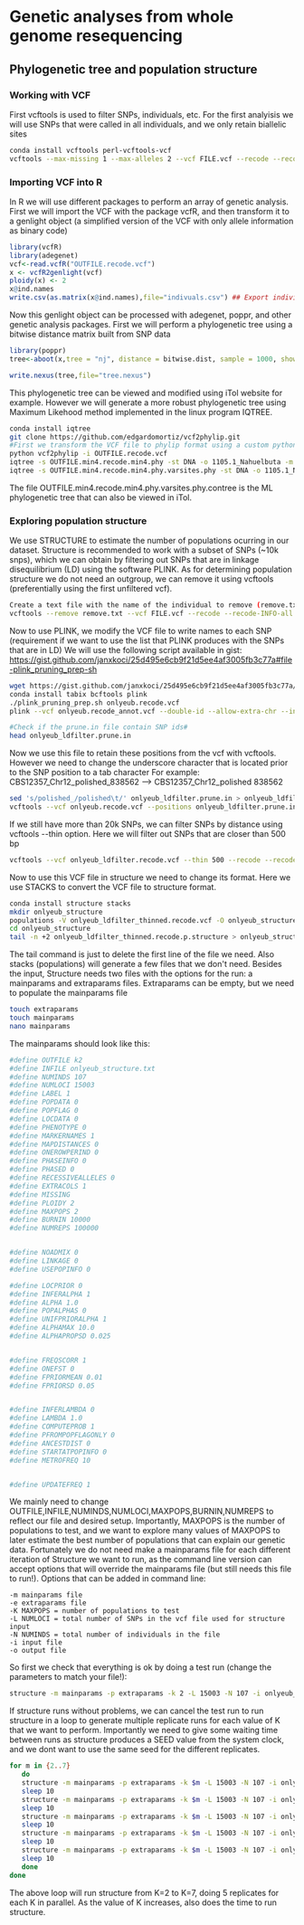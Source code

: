 # Genetic analyses from whole genome resequencing #
## Phylogenetic tree and population structure
### Working with VCF ###

First vcftools is used to filter SNPs, individuals, etc.
For the first analyisis we will use SNPs that were called in all individuals, and we only retain biallelic sites  

```bash
conda install vcftools perl-vcftools-vcf
vcftools --max-missing 1 --max-alleles 2 --vcf FILE.vcf --recode --recode-INFO-all --out OUTFILE
```


### Importing VCF into R ###

In R we will use different packages to perform an array of genetic analysis. First we will import the VCF with the package vcfR, and then transform it to a genlight object (a simplified version of the VCF with only allele information as binary code)

```r
library(vcfR)
library(adegenet)
vcf<-read.vcfR("OUTFILE.recode.vcf")
x <- vcfR2genlight(vcf)
ploidy(x) <- 2 
x@ind.names
write.csv(as.matrix(x@ind.names),file="indivuals.csv") ## Export individuals names to complete with metainformation (populations for example)
```

Now this genlight object can be processed with adegenet, poppr, and other genetic analysis packages. First we will perform a phylogenetic tree using a bitwise distance matrix built from SNP data
```r
library(poppr)
tree<-aboot(x,tree = "nj", distance = bitwise.dist, sample = 1000, showtree = F, cutoff = 50, quiet = T)

write.nexus(tree,file="tree.nexus")
```
This phylogenetic tree can be viewed and modified using iTol website for example. However we will generate a more robust phylogenetic tree using Maximum Likehood method implemented in the linux program IQTREE.

```bash
conda install iqtree
git clone https://github.com/edgardomortiz/vcf2phylip.git
#First we transform the VCF file to phylip format using a custom python script developed by edgardomortiz, and then we use it for IQTREE
python vcf2phylip -i OUTFILE.recode.vcf
iqtree -s OUTFILE.min4.recode.min4.phy -st DNA -o 1105.1_Nahuelbuta -m GTR+ASC -nt 8 #outgroup is 1105.1_Nahuelbuta as is a different species
iqtree -s OUTFILE.min4.recode.min4.phy.varsites.phy -st DNA -o 1105.1_Nahuelbuta -m GTR+ASC -nt 8 -bb 1000 -redo
```
The file OUTFILE.min4.recode.min4.phy.varsites.phy.contree is the ML phylogenetic tree that can also be viewed in iTol.

### Exploring population structure ###
We use STRUCTURE to estimate the number of populations ocurring in our dataset. Structure is recommended to work with a subset of SNPs (~10k snps), which we can obtain by filtering out SNPs that are in linkage disequilibrium (LD) using the software PLINK.
As for determining population structure we do not need an outgroup, we can remove it using vcftools (preferentially using the first unfiltered vcf).

```bash
Create a text file with the name of the individual to remove (remove.txt)
vcftools --remove remove.txt --vcf FILE.vcf --recode --recode-INFO-all --non-ref-ac-any 1 --out onlyeub
```

Now to use PLINK, we modify the VCF file to write names to each SNP (requirement if we want to use the list that PLINK produces with the SNPs that are in LD)
We will use the following script available in gist:
https://gist.github.com/janxkoci/25d495e6cb9f21d5ee4af3005fb3c77a#file-plink_pruning_prep-sh

```bash
wget https://gist.github.com/janxkoci/25d495e6cb9f21d5ee4af3005fb3c77a/raw/a18b0d37f6bbf0a354bd928b158efb0bd85bd916/plink_pruning_prep.sh
conda install tabix bcftools plink
./plink_pruning_prep.sh onlyeub.recode.vcf
plink --vcf onlyeub.recode_annot.vcf --double-id --allow-extra-chr --indep-pairwise 50 10 0.2 --out onlyeub_ldfilter

#Check if the prune.in file contain SNP ids#
head onlyeub_ldfilter.prune.in
```

Now we use this file to retain these positions from the vcf with vcftools. However we need to change the underscore character that is located prior to the SNP position to a tab character
For example: CBS12357_Chr12_polished_838562 --> CBS12357_Chr12_polished 838562

```bash
sed 's/polished_/polished\t/' onlyeub_ldfilter.prune.in > onlyeub_ldfilter.prune.in.vcftools
vcftools --vcf onlyeub.recode.vcf --positions onlyeub_ldfilter.prune.in.vcftools --recode-INFO-all --out onlyeub_ldfilter
```
If we still have more than 20k SNPs, we can filter SNPs by distance using vcftools --thin option. Here we will filter out SNPs that are closer than 500 bp

```bash
vcftools --vcf onlyeub_ldfilter.recode.vcf --thin 500 --recode --recode-INFO-all --out onlyeub_ldfilter_thinned
```

Now to use this VCF file in structure we need to change its format. Here we use STACKS to convert the VCF file to structure format.
```bash
conda install structure stacks
mkdir onlyeub_structure
populations -V onlyeub_ldfilter_thinned.recode.vcf -O onlyeub_structure --structure
cd onlyeub_structure
tail -n +2 onlyeub_ldfilter_thinned.recode.p.structure > onlyeub_structure.txt
```
The tail command is just to delete the first line of the file we need. Also stacks (populations) will generate a few files that we don't need.
Besides the input, Structure needs two files with the options for the run: a mainparams and extraparams files. Extraparams can be empty, but we need to populate the mainparams file

```bash
touch extraparams
touch mainparams
nano mainparams
```

The mainparams should look like this:
```bash
#define OUTFILE k2
#define INFILE onlyeub_structure.txt
#define NUMINDS 107
#define NUMLOCI 15003
#define LABEL 1 
#define POPDATA 0 
#define POPFLAG 0 
#define LOCDATA 0 
#define PHENOTYPE 0 
#define MARKERNAMES 1 
#define MAPDISTANCES 0 
#define ONEROWPERIND 0 
#define PHASEINFO 0 
#define PHASED 0 
#define RECESSIVEALLELES 0 
#define EXTRACOLS 1
#define MISSING 
#define PLOIDY 2
#define MAXPOPS 2
#define BURNIN 10000
#define NUMREPS 100000


#define NOADMIX 0
#define LINKAGE 0
#define USEPOPINFO 0

#define LOCPRIOR 0
#define INFERALPHA 1
#define ALPHA 1.0
#define POPALPHAS 0 
#define UNIFPRIORALPHA 1 
#define ALPHAMAX 10.0
#define ALPHAPROPSD 0.025


#define FREQSCORR 1 
#define ONEFST 0
#define FPRIORMEAN 0.01
#define FPRIORSD 0.05


#define INFERLAMBDA 0 
#define LAMBDA 1.0
#define COMPUTEPROB 1 
#define PFROMPOPFLAGONLY 0 
#define ANCESTDIST 0 
#define STARTATPOPINFO 0 
#define METROFREQ 10


#define UPDATEFREQ 1 
```

We mainly need to change OUTFILE,INFILE,NUMINDS,NUMLOCI,MAXPOPS,BURNIN,NUMREPS to reflect our file and desired setup. Importantly, MAXPOPS is the number of populations to test, and we want to explore many values of MAXPOPS to later estimate the best number of populations that can explain our genetic data. Fortunately we do not need make a mainparams file for each different iteration of Structure we want to run, as the command line version can accept options that will override the mainparams file (but still needs this file to run!).
Options that can be added in command line:
```
-m mainparams file
-e extraparams file 
-K MAXPOPS = number of populations to test
-L NUMLOCI = total number of SNPs in the vcf file used for structure input
-N NUMINDS = total number of individuals in the file
-i input file 
-o output file
```
So first we check that everything is ok by doing a test run  (change the parameters to match your file!):

```bash
structure -m mainparams -p extraparams -k 2 -L 15003 -N 107 -i onlyeub_structure.txt -o onlyeub_structure_res_K2_rep1.txt
```

If structure runs without problems, we can cancel the test run to run structure in a loop to generate multiple replicate runs for each value of K that we want to perform. Importantly we need to give some waiting time between runs as structure produces a SEED value from the system clock, and we dont want to use the same seed for the different replicates.

```bash
for m in {2..7}
   do
   structure -m mainparams -p extraparams -k $m -L 15003 -N 107 -i onlyeub_structure.txt -o onlyeub_structure_K.${m}.rep1 &> log_K.${m}.rep1.txt&
   sleep 10
   structure -m mainparams -p extraparams -k $m -L 15003 -N 107 -i onlyeub_structure.txt -o onlyeub_structure_K.${m}.rep2 &> log_K.${m}.rep2.txt&
   sleep 10
   structure -m mainparams -p extraparams -k $m -L 15003 -N 107 -i onlyeub_structure.txt -o onlyeub_structure_K.${m}.rep3 &> log_K.${m}.rep3.txt&
   sleep 10
   structure -m mainparams -p extraparams -k $m -L 15003 -N 107 -i onlyeub_structure.txt -o onlyeub_structure_K.${m}.rep4 &> log_K.${m}.rep4.txt&
   sleep 10
   structure -m mainparams -p extraparams -k $m -L 15003 -N 107 -i onlyeub_structure.txt -o onlyeub_structure_K.${m}.rep5 &> log_K.${m}.rep5.txt
   sleep 10  
   done 
done
```

The above loop will run structure from K=2 to K=7, doing 5 replicates for each K in parallel. As the value of K increases, also does the time to run structure.   


